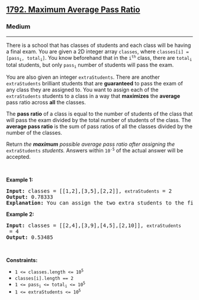 <h2><a href="https://leetcode.com/problems/maximum-average-pass-ratio/">1792. Maximum Average Pass Ratio</a></h2><h3>Medium</h3><hr><div style="user-select: auto;"><p style="user-select: auto;">There is a school that has classes of students and each class will be having a final exam. You are given a 2D integer array <code style="user-select: auto;">classes</code>, where <code style="user-select: auto;">classes[i] = [pass<sub style="user-select: auto;">i</sub>, total<sub style="user-select: auto;">i</sub>]</code>. You know beforehand that in the <code style="user-select: auto;">i<sup style="user-select: auto;">th</sup></code> class, there are <code style="user-select: auto;">total<sub style="user-select: auto;">i</sub></code> total students, but only <code style="user-select: auto;">pass<sub style="user-select: auto;">i</sub></code> number of students will pass the exam.</p>

<p style="user-select: auto;">You are also given an integer <code style="user-select: auto;">extraStudents</code>. There are another <code style="user-select: auto;">extraStudents</code> brilliant students that are <strong style="user-select: auto;">guaranteed</strong> to pass the exam of any class they are assigned to. You want to assign each of the <code style="user-select: auto;">extraStudents</code> students to a class in a way that <strong style="user-select: auto;">maximizes</strong> the <strong style="user-select: auto;">average</strong> pass ratio across <strong style="user-select: auto;">all</strong> the classes.</p>

<p style="user-select: auto;">The <strong style="user-select: auto;">pass ratio</strong> of a class is equal to the number of students of the class that will pass the exam divided by the total number of students of the class. The <strong style="user-select: auto;">average pass ratio</strong> is the sum of pass ratios of all the classes divided by the number of the classes.</p>

<p style="user-select: auto;">Return <em style="user-select: auto;">the <strong style="user-select: auto;">maximum</strong> possible average pass ratio after assigning the </em><code style="user-select: auto;">extraStudents</code><em style="user-select: auto;"> students. </em>Answers within <code style="user-select: auto;">10<sup style="user-select: auto;">-5</sup></code> of the actual answer will be accepted.</p>

<p style="user-select: auto;">&nbsp;</p>
<p style="user-select: auto;"><strong class="example" style="user-select: auto;">Example 1:</strong></p>

<pre style="user-select: auto;"><strong style="user-select: auto;">Input:</strong> classes = [[1,2],[3,5],[2,2]], <code style="user-select: auto;">extraStudents</code> = 2
<strong style="user-select: auto;">Output:</strong> 0.78333
<strong style="user-select: auto;">Explanation:</strong> You can assign the two extra students to the first class. The average pass ratio will be equal to (3/4 + 3/5 + 2/2) / 3 = 0.78333.
</pre>

<p style="user-select: auto;"><strong class="example" style="user-select: auto;">Example 2:</strong></p>

<pre style="user-select: auto;"><strong style="user-select: auto;">Input:</strong> classes = [[2,4],[3,9],[4,5],[2,10]], <code style="user-select: auto;">extraStudents</code> = 4
<strong style="user-select: auto;">Output:</strong> 0.53485
</pre>

<p style="user-select: auto;">&nbsp;</p>
<p style="user-select: auto;"><strong style="user-select: auto;">Constraints:</strong></p>

<ul style="user-select: auto;">
	<li style="user-select: auto;"><code style="user-select: auto;">1 &lt;= classes.length &lt;= 10<sup style="user-select: auto;">5</sup></code></li>
	<li style="user-select: auto;"><code style="user-select: auto;">classes[i].length == 2</code></li>
	<li style="user-select: auto;"><code style="user-select: auto;">1 &lt;= pass<sub style="user-select: auto;">i</sub> &lt;= total<sub style="user-select: auto;">i</sub> &lt;= 10<sup style="user-select: auto;">5</sup></code></li>
	<li style="user-select: auto;"><code style="user-select: auto;">1 &lt;= extraStudents &lt;= 10<sup style="user-select: auto;">5</sup></code></li>
</ul>
</div>